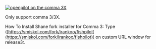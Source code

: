 [![openpilot on the comma 3X](https://github.com/commaai/openpilot/assets/8762862/f09e6d29-db2d-4179-80c2-51e8d92bdb5c)](https://comma.ai/shop/comma-3x)

Only support comma 3/3X.

How To Install
Shane fork installer for Comma 3: Type ([https://smiskol.com/fork/irankoo/fishpilot](https://smiskol.com/fork/irankoo/fishpilot)) on custom URL window for release3:.

